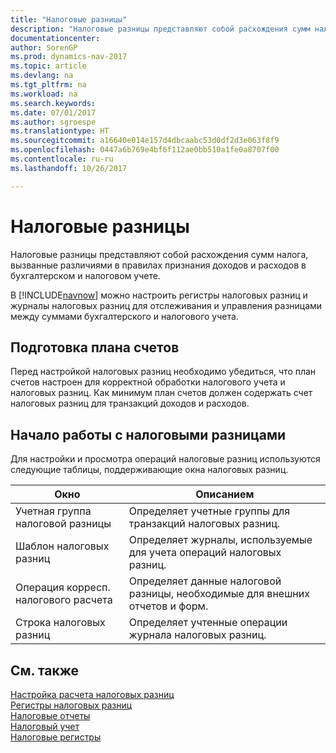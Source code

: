 ```yaml
---
title: "Налоговые разницы"
description: "Налоговые разницы представляют собой расхождения сумм налога, вызванные различиями в правилах признания доходов и расходов в бухгалтерском и налоговом учете."
documentationcenter: 
author: SorenGP
ms.prod: dynamics-nav-2017
ms.topic: article
ms.devlang: na
ms.tgt_pltfrm: na
ms.workload: na
ms.search.keywords: 
ms.date: 07/01/2017
ms.author: sgroespe
ms.translationtype: HT
ms.sourcegitcommit: a16640e014e157d4dbcaabc53d0df2d3e063f8f9
ms.openlocfilehash: 0447a6b769e4bf6f112ae0bb510a1fe0a8707f00
ms.contentlocale: ru-ru
ms.lasthandoff: 10/26/2017

---
```

# <a name="tax-differences"></a>Налоговые разницы
Налоговые разницы представляют собой расхождения сумм налога, вызванные различиями в правилах признания доходов и расходов в бухгалтерском и налоговом учете.  

В [!INCLUDE[navnow](../../includes/navnow_md.md)] можно настроить регистры налоговых разниц и журналы налоговых разниц для отслеживания и управления разницами между суммами бухгалтерского и налогового учета.  

## <a name="preparing-the-chart-of-accounts"></a>Подготовка плана счетов  
Перед настройкой налоговых разниц необходимо убедиться, что план счетов настроен для корректной обработки налогового учета и налоговых разниц. Как минимум план счетов должен содержать счет налоговых разниц для транзакций доходов и расходов.  

## <a name="getting-started-with-tax-differences"></a>Начало работы с налоговыми разницами  
Для настройки и просмотра операций налоговые разниц используются следующие таблицы, поддерживающие окна налоговых разниц.  

|Окно|Описанием|  
|------------|---------------------------------------|  
|Учетная группа налоговой разницы|Определяет учетные группы для транзакций налоговых разниц.|  
|Шаблон налоговых разниц|Определяет журналы, используемые для учета операций налоговых разниц.|  
|Операция корресп. налогового расчета|Определяет данные налоговой разницы, необходимые для внешних отчетов и форм.|  
|Строка налоговых разниц|Определяет учтенные операции журнала налоговых разниц.|  

## <a name="see-also"></a>См. также  
 [Настройка расчета налоговых разниц](setting-up-tax-difference-calculation.md)   
 [Регистры налоговых разниц](tax-difference-registers.md)   
 [Налоговые отчеты](assetId:///e42ca8e7-1cee-4fb8-9f71-e596f29cabc3)   
 [Налоговый учет](tax-accounting.md)   
 [Налоговые регистры](tax-registers.md)

